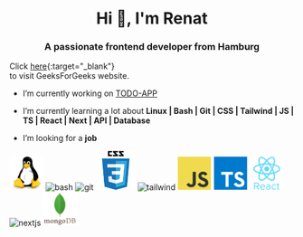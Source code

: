 <h1 align="center">Hi 👋, I'm Renat</h1>
<h3 align="center">A passionate frontend developer from Hamburg</h3>

Click [here](https://www.geeksforgeeks.org/){:target="_blank"}  
to visit GeeksForGeeks website.
  
- I’m currently working on [TODO-APP](https://khambazarov-todo.netlify.app)

- I’m currently learning a lot about **Linux | Bash | Git | CSS | Tailwind | JS | TS | React | Next | API | Database**

- I’m looking for a **job**

<p align="left">
    <img src="https://raw.githubusercontent.com/devicons/devicon/master/icons/linux/linux-original.svg" alt="linux" width="60"/> 
    <img src="https://runcode-app-public.s3.amazonaws.com/images/bash-shell-script-online-editor-compiler.original.png" alt="bash" width="60"/> 
    <img src="https://www.vectorlogo.zone/logos/git-scm/git-scm-icon.svg" alt="git" width="60"/> 
    <img src="https://raw.githubusercontent.com/devicons/devicon/master/icons/css3/css3-original-wordmark.svg" alt="css3" width="70"/> 
    <img src="https://www.vectorlogo.zone/logos/tailwindcss/tailwindcss-icon.svg" alt="tailwind" width="70"/> 
    <img src="https://raw.githubusercontent.com/devicons/devicon/master/icons/javascript/javascript-original.svg" alt="javascript" width="60"/> 
    <img src="https://raw.githubusercontent.com/devicons/devicon/master/icons/typescript/typescript-original.svg" alt="typescript" width="60"/> 
    <img src="https://raw.githubusercontent.com/devicons/devicon/master/icons/react/react-original-wordmark.svg" alt="react" width="60"/> 
    <img src="https://images.ctfassets.net/piwi0eufbb2g/2tanwYlvc27w41e445XOhk/2f4133ef0c0972f1feef02a2d8dc590e/nextjs.jpeg?w=1200&h=630" alt="nextjs" width="130"/> 
    <img src="https://raw.githubusercontent.com/devicons/devicon/master/icons/mongodb/mongodb-original-wordmark.svg" alt="mongodb" width="60"/>
</p>
